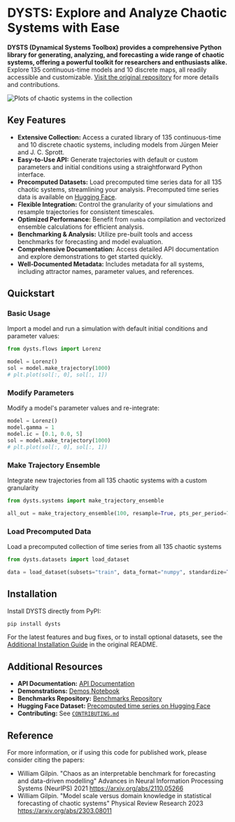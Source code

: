 # DYSTS: Explore and Analyze Chaotic Systems with Ease

**DYSTS (Dynamical Systems Toolbox) provides a comprehensive Python library for generating, analyzing, and forecasting a wide range of chaotic systems, offering a powerful toolkit for researchers and enthusiasts alike.** Explore 135 continuous-time models and 10 discrete maps, all readily accessible and customizable.  [Visit the original repository](https://github.com/GilpinLab/dysts) for more details and contributions.

![Plots of chaotic systems in the collection](dysts/data/logo.png)

## Key Features

*   **Extensive Collection:** Access a curated library of 135 continuous-time and 10 discrete chaotic systems, including models from J&uuml;rgen Meier and J. C. Sprott.
*   **Easy-to-Use API:**  Generate trajectories with default or custom parameters and initial conditions using a straightforward Python interface.
*   **Precomputed Datasets:** Load precomputed time series data for all 135 chaotic systems, streamlining your analysis.  Precomputed time series data is available on [Hugging Face](https://huggingface.co/datasets/williamgilpin/dysts).
*   **Flexible Integration:** Control the granularity of your simulations and resample trajectories for consistent timescales.
*   **Optimized Performance:** Benefit from `numba` compilation and vectorized ensemble calculations for efficient analysis.
*   **Benchmarking & Analysis:** Utilize pre-built tools and access benchmarks for forecasting and model evaluation.
*   **Comprehensive Documentation:** Access detailed API documentation and explore demonstrations to get started quickly.
*   **Well-Documented Metadata:** Includes metadata for all systems, including attractor names, parameter values, and references.

## Quickstart

### Basic Usage

Import a model and run a simulation with default initial conditions and parameter values:

```python
from dysts.flows import Lorenz

model = Lorenz()
sol = model.make_trajectory(1000)
# plt.plot(sol[:, 0], sol[:, 1])
```

### Modify Parameters

Modify a model's parameter values and re-integrate:

```python
model = Lorenz()
model.gamma = 1
model.ic = [0.1, 0.0, 5]
sol = model.make_trajectory(1000)
# plt.plot(sol[:, 0], sol[:, 1])
```

### Make Trajectory Ensemble

Integrate new trajectories from all 135 chaotic systems with a custom granularity

```python
from dysts.systems import make_trajectory_ensemble

all_out = make_trajectory_ensemble(100, resample=True, pts_per_period=75)
```

### Load Precomputed Data

Load a precomputed collection of time series from all 135 chaotic systems

```python
from dysts.datasets import load_dataset

data = load_dataset(subsets="train", data_format="numpy", standardize=True)
```

## Installation

Install DYSTS directly from PyPI:

```bash
pip install dysts
```

For the latest features and bug fixes, or to install optional datasets, see the [Additional Installation Guide](#additional-installation-guide) in the original README.

## Additional Resources

*   **API Documentation:** [API Documentation](https://gilpinlab.github.io/dysts/spbuild/html/index.html)
*   **Demonstrations:** [Demos Notebook](demos.ipynb)
*   **Benchmarks Repository:**  [Benchmarks Repository](https://github.com/williamgilpin/dysts_data/tree/main/dysts_data/benchmarks)
*   **Hugging Face Dataset:** [Precomputed time series on Hugging Face](https://huggingface.co/datasets/williamgilpin/dysts)
*   **Contributing:** See [`CONTRIBUTING.md`](CONTRIBUTING.md)

## Reference

For more information, or if using this code for published work, please consider citing the papers:

*   William Gilpin. "Chaos as an interpretable benchmark for forecasting and data-driven modelling" Advances in Neural Information Processing Systems (NeurIPS) 2021 https://arxiv.org/abs/2110.05266
*   William Gilpin. "Model scale versus domain knowledge in statistical forecasting of chaotic systems" Physical Review Research 2023 https://arxiv.org/abs/2303.08011
